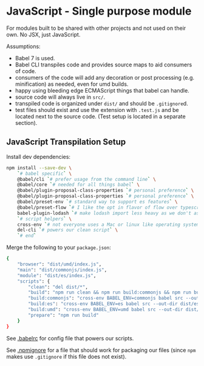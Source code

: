 # JavaScript - Single purpose module

For modules built to be shared with other projects and not used on their own. No JSX, just JavaScript.

Assumptions:

* Babel 7 is used.
* Babel CLI transpiles code and provides source maps to aid consumers of code.
* consumers of the code will add any decoration or post processing (e.g. minification) as needed, even for umd builds.
* happy using bleeding edge ECMAScript things that babel can handle.
* source code will always live in `src/`.
* transpiled code is organized under `dist/` and should be `.gitignore`d.
* test files should exist and use the extension with `.test.js` and be located next to the source code. (Test setup is located in a separate section).

## JavaScript Transpilation Setup

Install dev dependencies:

```bash
npm install --save-dev \
    `# babel specific` \
    @babel/cli `# prefer usage from the command line` \
    @babel/core `# needed for all things babel` \
    @babel/plugin-proposal-class-properties `# personal preference` \
    @babel/plugin-proposal-class-properties `# personal preference` \
    @babel/preset-env `# standard way to support es features` \
    @babel/preset-flow `# I like the opt in flavor of flow over typescript` \
    babel-plugin-lodash `# make lodash import less heavy as we don't assume consumer has lodash` \
    `# script helpers` \
    cross-env `# not everyone uses a Mac or linux like operating system` \
    del-cli `# powers our clean script` \
    `# end`
```

Merge the following to your `package.json`:

```bash
{
    "browser": "dist/umd/index.js",
    "main": "dist/commonjs/index.js",
    "module": "dist/es/index.js",
    "scripts": {
        "clean": "del dist/*",
        "build": "npm run clean && npm run build:commonjs && npm run build:es && npm run build:umd",
        "build:commonjs": "cross-env BABEL_ENV=commonjs babel src --out-dir dist/commonjs --ignore \"src/**/*.test.js\" --source-maps",
        "build:es": "cross-env BABEL_ENV=es babel src --out-dir dist/es --ignore \"src/**/*.test.js\" --source-maps",
        "build:umd": "cross-env BABEL_ENV=umd babel src --out-dir dist/umd --ignore \"src/**/*.test.js\" --source-maps",
        "prepare": "npm run build"
    }
}
```

See [.babelrc](./.babelrc) for config file that powers our scripts.

See [.npmignore](./.npmignore) for a file that should work for packaging our files (since `npm` makes use `.gitignore` if this file does not exist).
